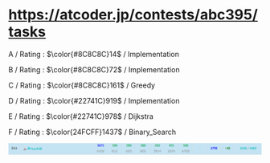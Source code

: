 # https://atcoder.jp/contests/abc395/tasks

A / Rating : $\color{#8C8C8C}14$ / Implementation

B / Rating : $\color{#8C8C8C}72$ / Implementation

C / Rating : $\color{#8C8C8C}161$ / Greedy

D / Rating : $\color{#22741C}919$ / Implementation

E / Rating : $\color{#22741C}978$ / Dijkstra

F / Rating : $\color{24FCFF}1437$ / Binary_Search

![My Image](https://github.com/kss418/Atcoder/blob/main/ABC/Images/Standings/395.png)
